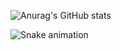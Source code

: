 

![Anurag's GitHub stats](https://github-readme-stats.vercel.app/api?username=anuraghazra&theme=chartreuse-dark&show_icons=true)


![Snake animation](https://github.com/LuigiGF/LuigiGF/blob/output/github-contribution-grid-snake.svg)
